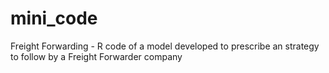 # mini_code
Freight Forwarding - 
R code of a model developed to prescribe an strategy to follow by a Freight Forwarder company
